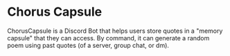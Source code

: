 # Chorus Capsule
ChorusCapsule is a Discord Bot that helps users store quotes in a "memory capsule" that they can access. By command, it can generate a random poem using past quotes (of a server, group chat, or dm).
